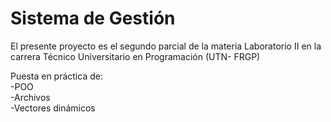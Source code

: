 # Sistema de Gestión 
El presente proyecto es el segundo parcial de la materia Laboratorio II en la carrera Técnico Universitario en Programación (UTN- FRGP)

Puesta en práctica de: 
<br />
-POO <br />
-Archivos <br />
-Vectores dinámicos 
